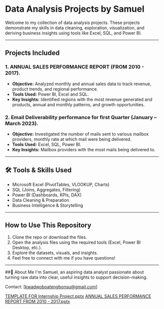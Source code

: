 # Data Analysis Projects by Samuel

Welcome to my collection of data analysis projects. These projects demonstrate my skills in 
data cleaning, exploration, visualization, and deriving business insights using tools like 
Excel, SQL, and Power BI.

---

## Projects Included

### 1. ANNUAL SALES PERFORMANCE REPORT (FROM 2010 - 2017).
- **Objective:** Analyzed monthly and annual sales data to track revenue, product trends, and regional performance.
- **Tools Used:** Power BI, Excel and SQL.
- **Key Insights:** Identified regions with the most revenue generated and products, annual and monthly patterns, and growth opportunities.

### 2. Email Deliverability performance for first Quarter (January – March 2023).
- **Objective:** Investigated the number of mails sent to various mailbox providers, monthly rate at which mail were being delivered.
- **Tools Used:** Excel, SQL, Power BI.
- **Key Insights:** Mailbox providers with the most mails being delivered to.

---

## 🛠️ Tools & Skills Used
- Microsoft Excel (PivotTables, VLOOKUP, Charts)
- SQL (Joins, Aggregates, Filtering)
- Power BI (Dashboards, KPIs, DAX)
- Data Cleaning & Preparation
- Business Intelligence & Storytelling

---

## How to Use This Repository
1. Clone the repo or download the files.
2. Open the analysis files using the required tools (Excel, Power BI Desktop, etc.).
3. Explore the datasets, visuals, and insights.
4. Feel free to connect with me if you have questions!

---

##👤 About Me
I'm Samuel, an aspiring data analyst passionate about turning raw data into clear, useful insights to support decision-making.

Contact: [kwadwoboatengbonsu@gmail.com]

[TEMPLATE FOR Internship Project.pptx](https://github.com/user-attachments/files/19653253/TEMPLATE.FOR.Internship.Project.pptx)
[ANNUAL SALES PERFORMANCE REPORT FROM 2010 - 2017.pptx](https://github.com/user-attachments/files/19653262/ANNUAL.SALES.PERFORMANCE.REPORT.FROM.2010.-.2017.pptx)

